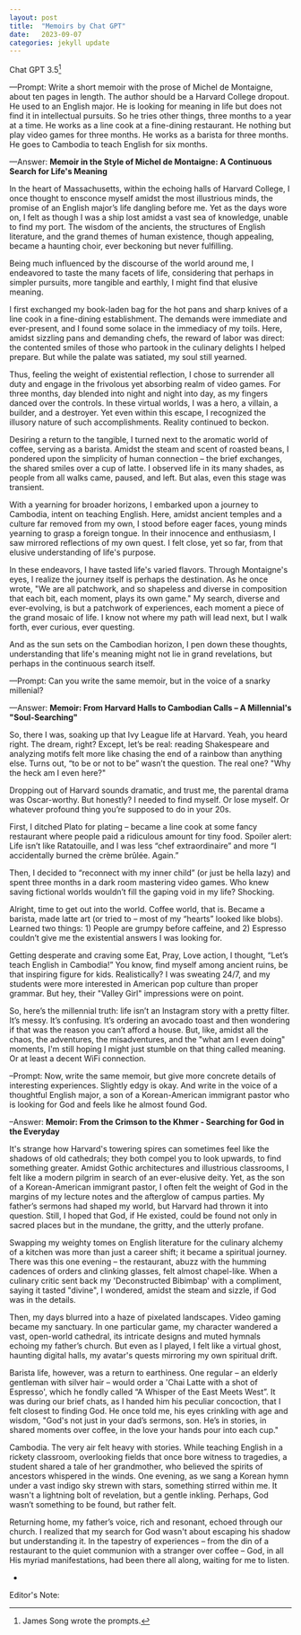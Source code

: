 ```yaml
---
layout: post
title:  "Memoirs by Chat GPT"
date:   2023-09-07
categories: jekyll update
---
```


Chat GPT 3.5[^1]

—Prompt:
Write a short memoir with the prose of Michel de Montaigne, about ten pages in length. The author should be a Harvard College dropout. He used to an English major. He is looking for meaning in life but does not find it in intellectual pursuits. So he tries other things, three months to a year at a time. He works as a line cook at a fine-dining restaurant. He nothing but play video games for three months. He works as a barista for three months. He goes to Cambodia to teach English for six months.

—Answer:
**Memoir in the Style of Michel de Montaigne: A Continuous Search for Life's Meaning**

In the heart of Massachusetts, within the echoing halls of Harvard College, I once thought to ensconce myself amidst the most illustrious minds, the promise of an English major’s life dangling before me. Yet as the days wore on, I felt as though I was a ship lost amidst a vast sea of knowledge, unable to find my port. The wisdom of the ancients, the structures of English literature, and the grand themes of human existence, though appealing, became a haunting choir, ever beckoning but never fulfilling.

Being much influenced by the discourse of the world around me, I endeavored to taste the many facets of life, considering that perhaps in simpler pursuits, more tangible and earthly, I might find that elusive meaning.

I first exchanged my book-laden bag for the hot pans and sharp knives of a line cook in a fine-dining establishment. The demands were immediate and ever-present, and I found some solace in the immediacy of my toils. Here, amidst sizzling pans and demanding chefs, the reward of labor was direct: the contented smiles of those who partook in the culinary delights I helped prepare. But while the palate was satiated, my soul still yearned.

Thus, feeling the weight of existential reflection, I chose to surrender all duty and engage in the frivolous yet absorbing realm of video games. For three months, day blended into night and night into day, as my fingers danced over the controls. In these virtual worlds, I was a hero, a villain, a builder, and a destroyer. Yet even within this escape, I recognized the illusory nature of such accomplishments. Reality continued to beckon.

Desiring a return to the tangible, I turned next to the aromatic world of coffee, serving as a barista. Amidst the steam and scent of roasted beans, I pondered upon the simplicity of human connection – the brief exchanges, the shared smiles over a cup of latte. I observed life in its many shades, as people from all walks came, paused, and left. But alas, even this stage was transient.

With a yearning for broader horizons, I embarked upon a journey to Cambodia, intent on teaching English. Here, amidst ancient temples and a culture far removed from my own, I stood before eager faces, young minds yearning to grasp a foreign tongue. In their innocence and enthusiasm, I saw mirrored reflections of my own quest. I felt close, yet so far, from that elusive understanding of life's purpose.

In these endeavors, I have tasted life's varied flavors. Through Montaigne's eyes, I realize the journey itself is perhaps the destination. As he once wrote, "We are all patchwork, and so shapeless and diverse in composition that each bit, each moment, plays its own game." My search, diverse and ever-evolving, is but a patchwork of experiences, each moment a piece of the grand mosaic of life. I know not where my path will lead next, but I walk forth, ever curious, ever questing.

And as the sun sets on the Cambodian horizon, I pen down these thoughts, understanding that life's meaning might not lie in grand revelations, but perhaps in the continuous search itself.

—Prompt:
Can you write the same memoir, but in the voice of a snarky millenial?

—Answer:
**Memoir: From Harvard Halls to Cambodian Calls – A Millennial's "Soul-Searching"**

So, there I was, soaking up that Ivy League life at Harvard. Yeah, you heard right. The dream, right? Except, let’s be real: reading Shakespeare and analyzing motifs felt more like chasing the end of a rainbow than anything else. Turns out, “to be or not to be” wasn’t the question. The real one? "Why the heck am I even here?"

Dropping out of Harvard sounds dramatic, and trust me, the parental drama was Oscar-worthy. But honestly? I needed to find myself. Or lose myself. Or whatever profound thing you’re supposed to do in your 20s. 

First, I ditched Plato for plating – became a line cook at some fancy restaurant where people paid a ridiculous amount for tiny food. Spoiler alert: Life isn’t like Ratatouille, and I was less “chef extraordinaire” and more “I accidentally burned the crème brûlée. Again.”

Then, I decided to “reconnect with my inner child” (or just be hella lazy) and spent three months in a dark room mastering video games. Who knew saving fictional worlds wouldn’t fill the gaping void in my life? Shocking.

Alright, time to get out into the world. Coffee world, that is. Became a barista, made latte art (or tried to – most of my “hearts” looked like blobs). Learned two things: 1) People are grumpy before caffeine, and 2) Espresso couldn’t give me the existential answers I was looking for.

Getting desperate and craving some Eat, Pray, Love action, I thought, “Let’s teach English in Cambodia!” You know, find myself among ancient ruins, be that inspiring figure for kids. Realistically? I was sweating 24/7, and my students were more interested in American pop culture than proper grammar. But hey, their "Valley Girl" impressions were on point.

So, here’s the millennial truth: life isn’t an Instagram story with a pretty filter. It’s messy. It’s confusing. It’s ordering an avocado toast and then wondering if that was the reason you can’t afford a house. But, like, amidst all the chaos, the adventures, the misadventures, and the "what am I even doing" moments, I'm still hoping I might just stumble on that thing called meaning. Or at least a decent WiFi connection.

–Prompt:
Now, write the same memoir, but give more concrete details of interesting experiences. Slightly edgy is okay. And write in the voice of a thoughtful English major, a son of a Korean-American immigrant pastor who is looking for God and feels like he almost found God.

–Answer: 
**Memoir: From the Crimson to the Khmer - Searching for God in the Everyday**

It's strange how Harvard's towering spires can sometimes feel like the shadows of old cathedrals; they both compel you to look upwards, to find something greater. Amidst Gothic architectures and illustrious classrooms, I felt like a modern pilgrim in search of an ever-elusive deity. Yet, as the son of a Korean-American immigrant pastor, I often felt the weight of God in the margins of my lecture notes and the afterglow of campus parties. My father’s sermons had shaped my world, but Harvard had thrown it into question. Still, I hoped that God, if He existed, could be found not only in sacred places but in the mundane, the gritty, and the utterly profane.

Swapping my weighty tomes on English literature for the culinary alchemy of a kitchen was more than just a career shift; it became a spiritual journey. There was this one evening – the restaurant, abuzz with the humming cadences of orders and clinking glasses, felt almost chapel-like. When a culinary critic sent back my 'Deconstructed Bibimbap' with a compliment, saying it tasted "divine", I wondered, amidst the steam and sizzle, if God was in the details.

Then, my days blurred into a haze of pixelated landscapes. Video gaming became my sanctuary. In one particular game, my character wandered a vast, open-world cathedral, its intricate designs and muted hymnals echoing my father’s church. But even as I played, I felt like a virtual ghost, haunting digital halls, my avatar's quests mirroring my own spiritual drift.

Barista life, however, was a return to earthiness. One regular – an elderly gentleman with silver hair – would order a 'Chai Latte with a shot of Espresso', which he fondly called “A Whisper of the East Meets West”. It was during our brief chats, as I handed him his peculiar concoction, that I felt closest to finding God. He once told me, his eyes crinkling with age and wisdom, "God's not just in your dad’s sermons, son. He’s in stories, in shared moments over coffee, in the love your hands pour into each cup."

Cambodia. The very air felt heavy with stories. While teaching English in a rickety classroom, overlooking fields that once bore witness to tragedies, a student shared a tale of her grandmother, who believed the spirits of ancestors whispered in the winds. One evening, as we sang a Korean hymn under a vast indigo sky strewn with stars, something stirred within me. It wasn't a lightning bolt of revelation, but a gentle inkling. Perhaps, God wasn’t something to be found, but rather felt.

Returning home, my father’s voice, rich and resonant, echoed through our church. I realized that my search for God wasn't about escaping his shadow but understanding it. In the tapestry of experiences – from the din of a restaurant to the quiet communion with a stranger over coffee – God, in all His myriad manifestations, had been there all along, waiting for me to listen.

-

Editor's Note:

[^1]: James Song wrote the prompts.